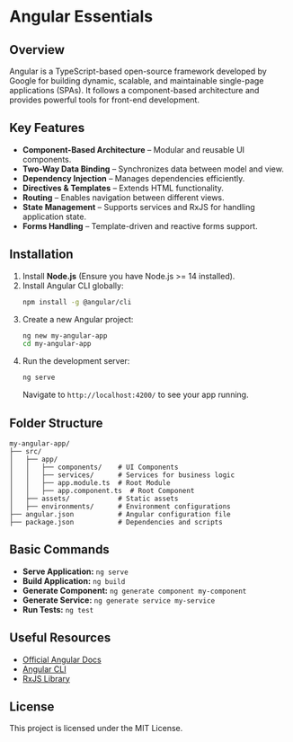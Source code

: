 # Angular Essentials

## Overview
Angular is a TypeScript-based open-source framework developed by Google for building dynamic, scalable, and maintainable single-page applications (SPAs). It follows a component-based architecture and provides powerful tools for front-end development.

## Key Features
- **Component-Based Architecture** – Modular and reusable UI components.
- **Two-Way Data Binding** – Synchronizes data between model and view.
- **Dependency Injection** – Manages dependencies efficiently.
- **Directives & Templates** – Extends HTML functionality.
- **Routing** – Enables navigation between different views.
- **State Management** – Supports services and RxJS for handling application state.
- **Forms Handling** – Template-driven and reactive forms support.

## Installation
1. Install **Node.js** (Ensure you have Node.js >= 14 installed).
2. Install Angular CLI globally:
   ```sh
   npm install -g @angular/cli
   ```
3. Create a new Angular project:
   ```sh
   ng new my-angular-app
   cd my-angular-app
   ```
4. Run the development server:
   ```sh
   ng serve
   ```
   Navigate to `http://localhost:4200/` to see your app running.

## Folder Structure
```
my-angular-app/
├── src/
│   ├── app/
│   │   ├── components/    # UI Components
│   │   ├── services/      # Services for business logic
│   │   ├── app.module.ts  # Root Module
│   │   ├── app.component.ts  # Root Component
│   ├── assets/            # Static assets
│   ├── environments/      # Environment configurations
├── angular.json           # Angular configuration file
├── package.json           # Dependencies and scripts
```

## Basic Commands
- **Serve Application:** `ng serve`
- **Build Application:** `ng build`
- **Generate Component:** `ng generate component my-component`
- **Generate Service:** `ng generate service my-service`
- **Run Tests:** `ng test`

## Useful Resources
- [Official Angular Docs](https://angular.io/docs)
- [Angular CLI](https://angular.io/cli)
- [RxJS Library](https://rxjs.dev/)

## License
This project is licensed under the MIT License.


